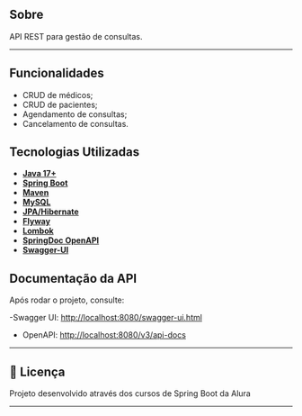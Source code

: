 ## Sobre 

API REST para gestão de consultas. 

---

## Funcionalidades

- CRUD de médicos;
- CRUD de pacientes;
- Agendamento de consultas;
- Cancelamento de consultas.

## Tecnologias Utilizadas

- **[Java 17+](https://www.oracle.com/java)**
- **[Spring Boot](https://spring.io/projects/spring-boot)**
- **[Maven](https://maven.apache.org)**
- **[MySQL](https://www.mysql.com)**
- **[JPA/Hibernate](https://hibernate.org)**
- **[Flyway](https://flywaydb.org)**
- **[Lombok](https://projectlombok.org)**
- **[SpringDoc OpenAPI](https://springdoc.org/)**
- **[Swagger-UI](https://swagger.io/)** 

## Documentação da API

Após rodar o projeto, consulte:

-Swagger UI: [http://localhost:8080/swagger-ui.html](http://localhost:8080/swagger-ui.html)
- OpenAPI: [http://localhost:8080/v3/api-docs](http://localhost:8080/v3/api-docs)

---

## 📝 Licença

Projeto desenvolvido através dos cursos de Spring Boot da Alura

---
